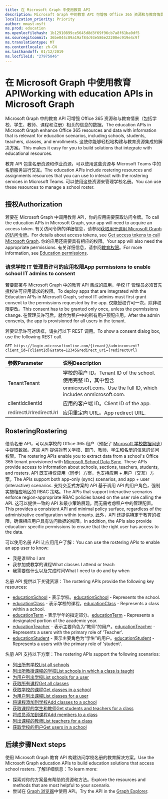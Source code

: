 ```yaml
---
title: 在 Microsoft Graph 中使用教育 API
description: Microsoft Graph 中的教育 API 可增强 Office 365 资源和与教育情景（包括学校、学生、教师、课程和注册）相关的信息的数据。 这使你能够轻松地构建与教育资源集成的解决方案。
localization_priority: Priority
author: mmast-msft
ms.prod: education
ms.openlocfilehash: 1b12910899ce5645d8d3f69f96cb7a8f61ba0df5
ms.sourcegitcommit: 36be044c89a19af84c93e586e22200ec919e4c9f
ms.translationtype: MT
ms.contentlocale: zh-CN
ms.lasthandoff: 01/12/2019
ms.locfileid: "27975846"
---
```

# <a name="working-with-education-apis-in-microsoft-graph"></a><span data-ttu-id="264ff-104">在 Microsoft Graph 中使用教育 API</span><span class="sxs-lookup"><span data-stu-id="264ff-104">Working with education APIs in Microsoft Graph</span></span>

<span data-ttu-id="264ff-105">Microsoft Graph 中的教育 API 可增强 Office 365 资源和与教育情景（包括学校、学生、教师、课程和注册）相关的信息的数据。</span><span class="sxs-lookup"><span data-stu-id="264ff-105">The education APIs in Microsoft Graph enhance Office 365 resources and data with information that is relevant for education scenarios, including schools, students, teachers, classes, and enrollments.</span></span> <span data-ttu-id="264ff-106">这使你能够轻松地构建与教育资源集成的解决方案。</span><span class="sxs-lookup"><span data-stu-id="264ff-106">This makes it easy for you to build solutions that integrate with educational resources.</span></span>

<span data-ttu-id="264ff-107">教育 API 包含名册资源和作业资源，可以使用这些资源与 Microsoft Teams 中的名册服务进行交互。</span><span class="sxs-lookup"><span data-stu-id="264ff-107">The education APIs include rostering resources and assignments resources that you can use to interact with the rostering services in Microsoft Teams.</span></span> <span data-ttu-id="264ff-108">可以使用这些资源来管理学校名册。</span><span class="sxs-lookup"><span data-stu-id="264ff-108">You can use these resources to manage a school roster.</span></span>

## <a name="authorization"></a><span data-ttu-id="264ff-109">授权</span><span class="sxs-lookup"><span data-stu-id="264ff-109">Authorization</span></span>

<span data-ttu-id="264ff-110">若要在 Microsoft Graph 中调用教育 API，你的应用需要获取访问令牌。</span><span class="sxs-lookup"><span data-stu-id="264ff-110">To call the education APIs in Microsoft Graph, your app will need to acquire an access token.</span></span> <span data-ttu-id="264ff-111">有关访问令牌的详细信息，请参阅[获取用于调用 Microsoft Graph 的访问令牌](https://developer.microsoft.com/graph/docs/concepts/auth_overview)。</span><span class="sxs-lookup"><span data-stu-id="264ff-111">For details about access tokens, see [Get access tokens to call Microsoft Graph](https://developer.microsoft.com/graph/docs/concepts/auth_overview).</span></span> <span data-ttu-id="264ff-112">你的应用还需要具有相应的权限。</span><span class="sxs-lookup"><span data-stu-id="264ff-112">Your app will also need the appropriate permissions.</span></span> <span data-ttu-id="264ff-113">有关详细信息，请参阅[教育权限](/graph/permissions-reference#education-permissions)。</span><span class="sxs-lookup"><span data-stu-id="264ff-113">For more information, see [Education permissions](/graph/permissions-reference#education-permissions).</span></span> 

### <a name="app-permissions-to-enable-school-it-admins-to-consent"></a><span data-ttu-id="264ff-114">请求学校 IT 管理员许可的应用权限</span><span class="sxs-lookup"><span data-stu-id="264ff-114">App permissions to enable school IT admins to consent</span></span> 

<span data-ttu-id="264ff-115">若要部署与 Microsoft Graph 中的教育 API 集成的应用，学校 IT 管理员必须首先授权许可应用请求的权限。</span><span class="sxs-lookup"><span data-stu-id="264ff-115">To deploy apps that are integrated with the Education APIs in Microsoft Graph, school IT admins must first grant consent to the permissions requested by the app.</span></span> <span data-ttu-id="264ff-116">仅能授权许可一次，除非权限更改。</span><span class="sxs-lookup"><span data-stu-id="264ff-116">This consent has to be granted only once, unless the permissions change.</span></span> <span data-ttu-id="264ff-117">在管理员许可后，就会为租户中的所有用户预配应用。</span><span class="sxs-lookup"><span data-stu-id="264ff-117">After the admin consents, the app is provisioned for all users in the tenant.</span></span>

<span data-ttu-id="264ff-118">若要显示许可对话框，请执行以下 REST 调用。</span><span class="sxs-lookup"><span data-stu-id="264ff-118">To show a consent dialog box, use the following REST call.</span></span>

```
GET https://login.microsoftonline.com/{tenant}/adminconsent?
client_id={clientId}&state=12345&redirect_uri={redirectUrl}
```

|<span data-ttu-id="264ff-119">参数</span><span class="sxs-lookup"><span data-stu-id="264ff-119">Parameter</span></span>|<span data-ttu-id="264ff-120">说明</span><span class="sxs-lookup"><span data-stu-id="264ff-120">Description</span></span>|
|:--------|:----------|
|<span data-ttu-id="264ff-121">Tenant</span><span class="sxs-lookup"><span data-stu-id="264ff-121">Tenant</span></span>|<span data-ttu-id="264ff-122">学校的租户 ID。</span><span class="sxs-lookup"><span data-stu-id="264ff-122">Tenant ID of the school.</span></span> <span data-ttu-id="264ff-123">使用完整 ID，其中包含 onmicrosoft.com。</span><span class="sxs-lookup"><span data-stu-id="264ff-123">Use the full ID, which includes onmicrosoft.com.</span></span>|
|<span data-ttu-id="264ff-124">clientId</span><span class="sxs-lookup"><span data-stu-id="264ff-124">clientId</span></span>|<span data-ttu-id="264ff-125">应用的客户端 ID。</span><span class="sxs-lookup"><span data-stu-id="264ff-125">Client ID of the app.</span></span>|
|<span data-ttu-id="264ff-126">redirectUrl</span><span class="sxs-lookup"><span data-stu-id="264ff-126">redirectUrl</span></span>|<span data-ttu-id="264ff-127">应用重定向 URL。</span><span class="sxs-lookup"><span data-stu-id="264ff-127">App redirect URL.</span></span>|


## <a name="rostering"></a><span data-ttu-id="264ff-128">Rostering</span><span class="sxs-lookup"><span data-stu-id="264ff-128">Rostering</span></span>

<span data-ttu-id="264ff-129">借助名册 API，可以从学校的 Office 365 租户（预配了 [Microsoft 学校数据同步](https://sds.microsoft.com/)）中提取数据。这些 API 提供对有关学校、部门、教师、学生和名册的信息的访问权限。</span><span class="sxs-lookup"><span data-stu-id="264ff-129">The rostering APIs enable you to extract data from a school's Office 365 tenant provisioned with [Microsoft School Data Sync](https://sds.microsoft.com/). These APIs provide access to information about schools, sections, teachers, students, and rosters.</span></span> <span data-ttu-id="264ff-130">API 既支持仅应用（同步）方案，也支持应用 + 用户（交互）方案。</span><span class="sxs-lookup"><span data-stu-id="264ff-130">The APIs support both app-only (sync) scenarios, and app + user (interactive) scenarios.</span></span> <span data-ttu-id="264ff-131">支持交互式方案的 API 基于调用 API 的用户角色，强制实施相应地区的 RBAC 策略。</span><span class="sxs-lookup"><span data-stu-id="264ff-131">The APIs that support interactive scenarios enforce region-appropriate RBAC policies based on the user role calling the API.</span></span> <span data-ttu-id="264ff-132">这可以提供一致的 API 和最小策略展现，而无需考虑租户中的管理配置。</span><span class="sxs-lookup"><span data-stu-id="264ff-132">This provides a consistent API and minimal policy surface, regardless of the administrative configuration within tenants.</span></span> <span data-ttu-id="264ff-133">此外，API 还提供特定于教育的权限，确保相应用户具有访问数据的权限。</span><span class="sxs-lookup"><span data-stu-id="264ff-133">In addition, the APIs also provide education-specific permissions to ensure that the right user has access to the data.</span></span>

<span data-ttu-id="264ff-134">可以使用名册 API 让应用用户了解：</span><span class="sxs-lookup"><span data-stu-id="264ff-134">You can use the rostering APIs to enable an app user to know:</span></span>

- <span data-ttu-id="264ff-135">我是谁</span><span class="sxs-lookup"><span data-stu-id="264ff-135">Who I am</span></span>
- <span data-ttu-id="264ff-136">我参加或教学的课程</span><span class="sxs-lookup"><span data-stu-id="264ff-136">What classes I attend or teach</span></span>
- <span data-ttu-id="264ff-137">我需要做什么以及完成时间</span><span class="sxs-lookup"><span data-stu-id="264ff-137">What I need to do and by when</span></span>

<span data-ttu-id="264ff-138">名册 API 提供以下关键资源：</span><span class="sxs-lookup"><span data-stu-id="264ff-138">The rostering APIs provide the following key resources:</span></span>

- <span data-ttu-id="264ff-139">[educationSchool](educationschool.md) - 表示学校。</span><span class="sxs-lookup"><span data-stu-id="264ff-139">[educationSchool](educationschool.md) - Represents the school.</span></span>
- <span data-ttu-id="264ff-140">[educationClass](educationclass.md) - 表示学校的课程。</span><span class="sxs-lookup"><span data-stu-id="264ff-140">[educationClass](educationclass.md) - Represents a class within a school.</span></span>
- <span data-ttu-id="264ff-141">[educationTerm](educationterm.md) - 表示学年的指定部分。</span><span class="sxs-lookup"><span data-stu-id="264ff-141">[educationTerm](educationterm.md) - Represents a designated portion of the academic year.</span></span>
- <span data-ttu-id="264ff-142">[educationTeacher](educationteacher.md) - 表示主要角色为“教师”的用户。</span><span class="sxs-lookup"><span data-stu-id="264ff-142">[educationTeacher](educationteacher.md) - Represents a users with the primary role of 'Teacher'.</span></span>
- <span data-ttu-id="264ff-143">[educationStudent](educationstudent.md) - 表示主要角色为“学生”的用户。</span><span class="sxs-lookup"><span data-stu-id="264ff-143">[educationStudent](educationstudent.md) - Represents a users with the primary role of 'student'.</span></span>

<span data-ttu-id="264ff-144">名册 API 支持以下方案：</span><span class="sxs-lookup"><span data-stu-id="264ff-144">The rostering APIs support the following scenarios:</span></span>

- [<span data-ttu-id="264ff-145">列出所有学校</span><span class="sxs-lookup"><span data-stu-id="264ff-145">List all schools</span></span>](../api/educationroot-list-schools.md) 
- [<span data-ttu-id="264ff-146">列出所教授课程的学校</span><span class="sxs-lookup"><span data-stu-id="264ff-146">List schools in which a class is taught</span></span>](../api/educationclass-list-schools.md)
- [<span data-ttu-id="264ff-147">为用户列出学校</span><span class="sxs-lookup"><span data-stu-id="264ff-147">List schools for a user</span></span>](../api/educationuser-list-schools.md)
- [<span data-ttu-id="264ff-148">获取所有课程</span><span class="sxs-lookup"><span data-stu-id="264ff-148">Get all classes</span></span>](../api/educationroot-list-classes.md)
- [<span data-ttu-id="264ff-149">获取学校的课程</span><span class="sxs-lookup"><span data-stu-id="264ff-149">Get classes in a school</span></span>](../api/educationschool-list-classes.md)
- [<span data-ttu-id="264ff-150">为用户列出课程</span><span class="sxs-lookup"><span data-stu-id="264ff-150">List classes for a user</span></span>](../api/educationuser-list-classes.md)
- [<span data-ttu-id="264ff-151">将课程添加到学校</span><span class="sxs-lookup"><span data-stu-id="264ff-151">Add classes to a school</span></span>](../api/educationschool-post-classes.md)
- [<span data-ttu-id="264ff-152">获取课程的学生和教师</span><span class="sxs-lookup"><span data-stu-id="264ff-152">Get students and teachers for a class</span></span>](../api/educationclass-list-members.md)
- [<span data-ttu-id="264ff-153">将成员添加到课程</span><span class="sxs-lookup"><span data-stu-id="264ff-153">Add members to a class</span></span>](../api/educationclass-post-members.md) 
- [<span data-ttu-id="264ff-154">列出课程的教师</span><span class="sxs-lookup"><span data-stu-id="264ff-154">List teachers for a class</span></span>](../api/educationclass-list-teachers.md)
- [<span data-ttu-id="264ff-155">获取学校的用户</span><span class="sxs-lookup"><span data-stu-id="264ff-155">Get users in a school</span></span>](../api/educationschool-list-users.md)

<!-- Should you list delete scenarios here as well? -->

## <a name="next-steps"></a><span data-ttu-id="264ff-156">后续步骤</span><span class="sxs-lookup"><span data-stu-id="264ff-156">Next steps</span></span>
<span data-ttu-id="264ff-157">使用 Microsoft Graph 教育 API 构建访问学校名册的教育解决方案。</span><span class="sxs-lookup"><span data-stu-id="264ff-157">Use the Microsoft Graph education APIs to build education solutions that access school rosters.</span></span> <span data-ttu-id="264ff-158">了解详细信息：</span><span class="sxs-lookup"><span data-stu-id="264ff-158">To learn more:</span></span>

- <span data-ttu-id="264ff-159">探索对你的方案最有帮助的资源和方法。</span><span class="sxs-lookup"><span data-stu-id="264ff-159">Explore the resources and methods that are most helpful to your scenario.</span></span>
- <span data-ttu-id="264ff-160">尝试在 [Graph 浏览器](https://developer.microsoft.com/graph/graph-explorer)中使用 API。</span><span class="sxs-lookup"><span data-stu-id="264ff-160">Try the API in the [Graph Explorer](https://developer.microsoft.com/graph/graph-explorer).</span></span>

